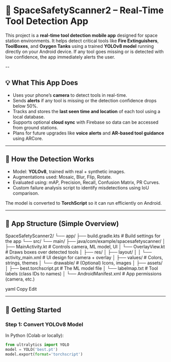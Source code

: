 # 🔧 SpaceSafetyScanner2 – Real-Time Tool Detection App

This project is a **real-time tool detection mobile app** designed for space station environments. It helps detect critical tools like **Fire Extinguishers**, **ToolBoxes**, and **Oxygen Tanks** using a trained **YOLOv8 model** running directly on your Android device. If any tool goes missing or is detected with low confidence, the app immediately alerts the user.

--

## 💡 What This App Does

- Uses your phone’s **camera** to detect tools in real-time.
- Sends **alerts** if any tool is missing or the detection confidence drops below 50%.
- Tracks and stores the **last seen time and location** of each tool using a local database.
- Supports optional **cloud sync** with Firebase so data can be accessed from ground stations.
- Plans for future upgrades like **voice alerts** and **AR-based tool guidance** using ARCore.

---

## 🧠 How the Detection Works

- Model: **YOLOv8**, trained with real + synthetic images.
- Augmentations used: Mosaic, Blur, Flip, Rotate.
- Evaluated using: mAP, Precision, Recall, Confusion Matrix, PR Curves.
- Custom failure analysis script to identify misdetections using IoU comparison.

The model is converted to **TorchScript** so it can run efficiently on Android.

---

## 📱 App Structure (Simple Overview)

SpaceSafetyScanner2/
└── app/
├── build.gradle.kts # Build settings for the app
└── src/
└── main/
├── java/com/example/spacesafetyscanner/
│ ├── MainActivity.kt # Controls camera, ML model, UI
│ └── OverlayView.kt # Draws boxes over detected tools
│
├── res/
│ ├── layout/
│ │ └── activity_main.xml # UI design for camera + overlay
│ ├── values/ # Colors, strings, themes
│ └── drawable/ # (Optional) Icons, images
│
├── assets/
│ ├── best.torchscript.pt # The ML model file
│ └── labelmap.txt # Tool labels (class IDs to names)
│
└── AndroidManifest.xml # App permissions (camera, etc.)

yaml
Copy
Edit

---

## 🚀 Getting Started

### Step 1: Convert YOLOv8 Model

In Python (Colab or locally):

```python
from ultralytics import YOLO
model = YOLO('best.pt')
model.export(format='torchscript')
